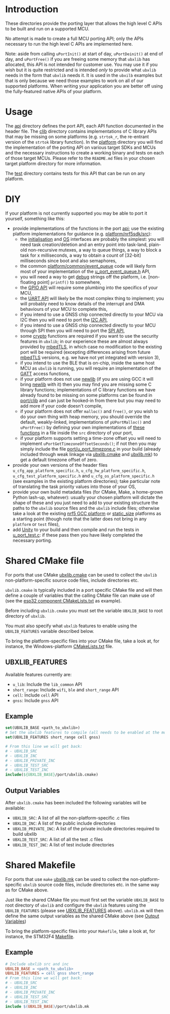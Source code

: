 # Introduction
These directories provide the porting layer that allows the high level C APIs to be built and run on a supported MCU.

No attempt is made to create a full MCU porting API; only the APIs necessary to run the high level C APIs are implemented here.

Note: aside from calling `uPortInit()` at start of day, `uPortDeinit()` at end of day, and `uPortFree()` if you are freeing some memory that `ubxlib` has allocated, this API is not intended for customer use.  You may use it if you wish but it is quite restricted and is intended _only_ to provide what `ubxlib` needs in the form that `ubxlib` needs it.  It is used in the `ubxilb` examples but that is only because we need those examples to work on all of our supported platforms.  When writing your application you are better off using the fully-featured native APIs of your platform.

# Usage
The [api](api) directory defines the port API, each API function documented in the header file.  The [clib](clib) directory contains implementations of C library APIs that may be missing on some platforms (e.g. `strtok_r`, the re-entrant version of the `strtok` library function).  In the [platform](platform) directory you will find the implementation of the porting API on various target SDKs and MCUs and the necessary instructions to create a working binary and tests on each of those target MCUs.  Please refer to the `README.md` files in your chosen target platform directory for more information.

The [test](test) directory contains tests for this API that can be run on any platform.

# DIY
If your platform is not currently supported you may be able to port it yourself, something like this:
- provide implementations of the functions in the port [api](api); use the existing platform implementations for guidance (e.g. [platform/nrf5sdk/src](platform/nrf5sdk/src)):
  - the [initialisation](api/u_port.h) and [OS](api/u_port_os.h) interfaces are probably the simplest: you will need task creation/deletion and an entry point into task-land, plain-old non-recursive mutexes, a way to queue things, a way to block a task for x milliseconds, a way to obtain a count of \[32-bit\] milliseconds since boot and also semaphores,
  - the common [platform/common/event_queue](platform/common/event_queue) code will likely form most of your implementation of the [u_port_event_queue.h](api/u_port_event_queue.h) API,
  - you will need a way to get [debug](api/u_port_debug.h) strings off the platform, i.e. \[non-floating point\] `printf()` to somewhere,
  - the [GPIO API](api/u_port_gpio.h) will require some plumbing into the specifics of your MCU,
  - the [UART API](api/u_port_uart.h) will likely be the most complex thing to implement; you will probably need to know details of the interrupt and DMA behaviours of your MCU to complete this,
  - if you intend to use a GNSS chip connected directly to your MCU via I2C then you will need to port the [I2C API](api/u_port_i2c.h),
  - if you intend to use a GNSS chip connected directly to your MCU through SPI then you will need to port the [SPI API](api/u_port_spi.h),
  - some [crypto](api/u_port_crypto.h) functions are required if you want to use the security features in `ubxlib`; in our experience these are almost always provided by [mbedTLS](https://www.trustedfirmware.org/projects/mbed-tls/), in which case no modification to the existing port will be required (excepting differences arising from future [mbedTLS](https://www.trustedfirmware.org/projects/mbed-tls/) versions, e.g. we have not yet integrated with version 3),
  - if you intend to use the BLE that is on-chip, inside the same host MCU as `ubxlib` is running, you will require an implementation of the [GATT](api/u_port_gatt.h) access functions,
  - if your platform does not use [newlib](https://sourceware.org/newlib/) (if you are using GCC it will bring [newlib](https://sourceware.org/newlib/) with it) then you may find you are missing some C library functions; implementations of C library functions we have already found to be missing on some platforms can be found in [port/clib](/port/clib) and can just be hooked-in from there but you may need to add more if your code doesn't compile,
  - if your platform does not offer `malloc()` and `free()`, or you wish to do your own thing with heap memory, you should override the default, weakly-linked, implementations of `pUPortMalloc()` and `uPortFree()` by defining your own implementations of [these functions](/port/api/u_port_heap.h) in a file inside the `src` directory of your port,
  - if your platform supports setting a time-zone offset you will need to implement `uPortGetTimezoneOffsetSeconds()`; if not then you may simply include the file [port/u_port_timezone.c](/port/u_port_timezone.c) in your build (already included through weak linkage via [ubxlib.cmake](ubxlib.cmake) and [ubxlib.mk](ubxlib.mk)) to get a default timezone offset of zero.
- provide your own versions of the header files `u_cfg_app_platform_specific.h`, `u_cfg_hw_platform_specific.h`, `u_cfg_test_platform_specific.h` and `u_cfg_os_platform_specific.h` (see examples in the existing platform directories); take particular note of translating the task priority values into those of your OS,
- provide your own build metadata files (for CMake, Make, a home-grown Python lash-up, whatever): usually your chosen platform will dictate the shape of these and you just need to add to your existing structure the paths to the `ubxlib` source files and the `ubxlib` include files; otherwise take a look at the existing [nrf5 GCC platform](platform/nrf5sdk/mcu/nrf52/gcc/runner) or [static_size](platform/static_size) platforms as a starting point (though note that the latter does not bring in any `platform` or `test` files),
- add [Unity](https://github.com/ThrowTheSwitch/Unity) to your build and then compile and run the tests in [u_port_test.c](test/u_port_test.c): if these pass then you have likely completed the necessary porting.

# Shared CMake file
For ports that use CMake [ubxlib.cmake](ubxlib.cmake) can be used to collect the `ubxlib` non-platform-specific source code files, include directories etc.

`ubxlib.cmake` is typically included in a port specific CMake file and will then define a couple of variables that the calling CMake file can make use of (see the [esp32 component CMakeLists.txt](platform/esp-idf/mcu/esp32/components/ubxlib/CMakeLists.txt) as example).

Before including `ubxlib.cmake` you must set the variable `UBXLIB_BASE` to root directory of `ubxlib`.

You must also specify what `ubxlib` features to enable using the `UBXLIB_FEATURES` variable described below.

To bring the platform-specific files into your CMake file, take a look at, for instance, the Windows-platform [CMakeLists.txt](platform/windows/mcu/win32/runner/CMakeLists.txt) file.

## UBXLIB_FEATURES
Available features currently are:
* `u_lib`: Include the `lib_common` API
* `short_range`: Include `wifi`, `ble` and `short_range` API
* `cell`: Include `cell` API
* `gnss`: Include `gnss` API

## Example
```cmake
set(UBXLIB_BASE <path_to_ubxlib>)
# Set the ubxlib features to compile (all needs to be enabled at the moment)
set(UBXLIB_FEATURES short_range cell gnss)

# From this line we will get back:
# - UBXLIB_SRC
# - UBXLIB_INC
# - UBXLIB_PRIVATE_INC
# - UBXLIB_TEST_SRC
# - UBXLIB_TEST_INC
include(${UBXLIB_BASE}/port/ubxlib.cmake)
```

## Output Variables
After `ubxlib.cmake` has been included the following variables will be available:
* `UBXLIB_SRC`: A list of all the  non-platform-specific .c files
* `UBXLIB_INC`: A list of the public include directories
* `UBXLIB_PRIVATE_INC`: A list of the private include directories required to build ubxlib
* `UBXLIB_TEST_SRC`: A list of all the test .c files
* `UBXLIB_TEST_INC`: A list of test include directories

# Shared Makefile
For ports that use `make` [ubxlib.mk](ubxlib.mk) can be used to collect the non-platform-specific `ubxlib` source code files, include directories etc. in the same way as for CMake above.

Just like the shared CMake file you must first set the variable `UBXLIB_BASE` to root directory of `ubxlib` and configure the `ubxlib` features using the `UBXLIB_FEATURES` (please see [UBXLIB_FEATURES](#UBXLIB_FEATURES) above). `ubxlib.mk` will then define the same output variables as the shared CMake above (see [Output Variables](#Output-Variables))

To bring the platform-specific files into your `Makefile`, take a look at, for instance, the STM32F4 [Makefile](platform/stm32cube/mcu/stm32f4/runner/Makefile).

## Example
```makefile
# Include ubxlib src and inc
UBXLIB_BASE = <path_to_ubxlib>
UBXLIB_FEATURES = cell gnss short_range
# From this line we will get back:
# - UBXLIB_SRC
# - UBXLIB_INC
# - UBXLIB_PRIVATE_INC
# - UBXLIB_TEST_SRC
# - UBXLIB_TEST_INC
include $(UBXLIB_BASE)/port/ubxlib.mk
```
